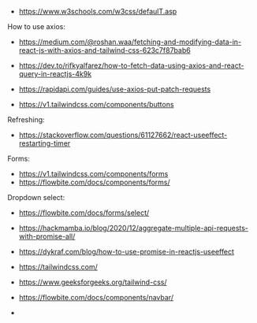 - https://www.w3schools.com/w3css/defaulT.asp

How to use axios:
- https://medium.com/@roshan.waa/fetching-and-modifying-data-in-react-js-with-axios-and-tailwind-css-623c7f87bab6
- https://dev.to/rifkyalfarez/how-to-fetch-data-using-axios-and-react-query-in-reactjs-4k9k
- https://rapidapi.com/guides/use-axios-put-patch-requests 

- https://v1.tailwindcss.com/components/buttons

Refreshing: 
- https://stackoverflow.com/questions/61127662/react-useeffect-restarting-timer

Forms: 
- https://v1.tailwindcss.com/components/forms
- https://flowbite.com/docs/components/forms/


Dropdown select:
- https://flowbite.com/docs/forms/select/

- https://hackmamba.io/blog/2020/12/aggregate-multiple-api-requests-with-promise-all/
- https://dykraf.com/blog/how-to-use-promise-in-reactjs-useeffect


- https://tailwindcss.com/
- https://www.geeksforgeeks.org/tailwind-css/
- https://flowbite.com/docs/components/navbar/

- 

